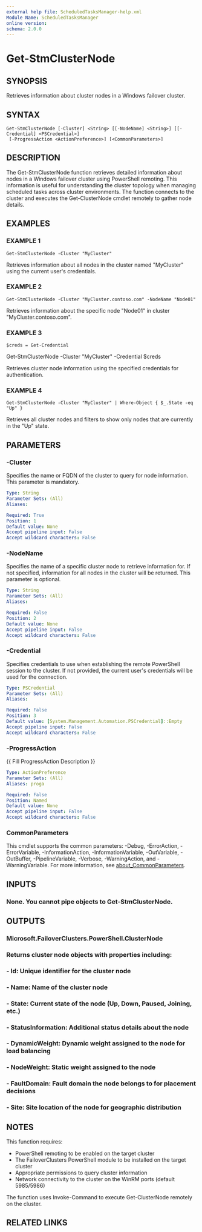 ```yaml
---
external help file: ScheduledTasksManager-help.xml
Module Name: ScheduledTasksManager
online version:
schema: 2.0.0
---
```


# Get-StmClusterNode

## SYNOPSIS
Retrieves information about cluster nodes in a Windows failover cluster.

## SYNTAX

```
Get-StmClusterNode [-Cluster] <String> [[-NodeName] <String>] [[-Credential] <PSCredential>]
 [-ProgressAction <ActionPreference>] [<CommonParameters>]
```

## DESCRIPTION
The Get-StmClusterNode function retrieves detailed information about nodes in a Windows failover cluster
using PowerShell remoting.
This information is useful for understanding the cluster topology when managing
scheduled tasks across cluster environments.
The function connects to the cluster and executes the
Get-ClusterNode cmdlet remotely to gather node details.

## EXAMPLES

### EXAMPLE 1
```
Get-StmClusterNode -Cluster "MyCluster"
```

Retrieves information about all nodes in the cluster named "MyCluster" using the current user's credentials.

### EXAMPLE 2
```
Get-StmClusterNode -Cluster "MyCluster.contoso.com" -NodeName "Node01"
```

Retrieves information about the specific node "Node01" in cluster "MyCluster.contoso.com".

### EXAMPLE 3
```
$creds = Get-Credential
```

Get-StmClusterNode -Cluster "MyCluster" -Credential $creds

Retrieves cluster node information using the specified credentials for authentication.

### EXAMPLE 4
```
Get-StmClusterNode -Cluster "MyCluster" | Where-Object { $_.State -eq "Up" }
```

Retrieves all cluster nodes and filters to show only nodes that are currently in the "Up" state.

## PARAMETERS

### -Cluster
Specifies the name or FQDN of the cluster to query for node information.
This parameter is mandatory.

```yaml
Type: String
Parameter Sets: (All)
Aliases:

Required: True
Position: 1
Default value: None
Accept pipeline input: False
Accept wildcard characters: False
```

### -NodeName
Specifies the name of a specific cluster node to retrieve information for.
If not specified,
information for all nodes in the cluster will be returned.
This parameter is optional.

```yaml
Type: String
Parameter Sets: (All)
Aliases:

Required: False
Position: 2
Default value: None
Accept pipeline input: False
Accept wildcard characters: False
```

### -Credential
Specifies credentials to use when establishing the remote PowerShell session to the cluster.
If not provided, the current user's credentials will be used for the connection.

```yaml
Type: PSCredential
Parameter Sets: (All)
Aliases:

Required: False
Position: 3
Default value: [System.Management.Automation.PSCredential]::Empty
Accept pipeline input: False
Accept wildcard characters: False
```

### -ProgressAction
{{ Fill ProgressAction Description }}

```yaml
Type: ActionPreference
Parameter Sets: (All)
Aliases: proga

Required: False
Position: Named
Default value: None
Accept pipeline input: False
Accept wildcard characters: False
```

### CommonParameters
This cmdlet supports the common parameters: -Debug, -ErrorAction, -ErrorVariable, -InformationAction, -InformationVariable, -OutVariable, -OutBuffer, -PipelineVariable, -Verbose, -WarningAction, and -WarningVariable. For more information, see [about_CommonParameters](http://go.microsoft.com/fwlink/?LinkID=113216).

## INPUTS

### None. You cannot pipe objects to Get-StmClusterNode.
## OUTPUTS

### Microsoft.FailoverClusters.PowerShell.ClusterNode
### Returns cluster node objects with properties including:
### - Id: Unique identifier for the cluster node
### - Name: Name of the cluster node
### - State: Current state of the node (Up, Down, Paused, Joining, etc.)
### - StatusInformation: Additional status details about the node
### - DynamicWeight: Dynamic weight assigned to the node for load balancing
### - NodeWeight: Static weight assigned to the node
### - FaultDomain: Fault domain the node belongs to for placement decisions
### - Site: Site location of the node for geographic distribution
## NOTES
This function requires:
- PowerShell remoting to be enabled on the target cluster
- The FailoverClusters PowerShell module to be installed on the target cluster
- Appropriate permissions to query cluster information
- Network connectivity to the cluster on the WinRM ports (default 5985/5986)

The function uses Invoke-Command to execute Get-ClusterNode remotely on the cluster.

## RELATED LINKS
